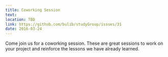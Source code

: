 ```yaml
---
title: Coworking Session
text: 
location: TBD
link: https://github.com/bulib/studyGroup/issues/31
date: 2016-03-24
---
```

Come join us for a coworking session. These are great sessions to work on your project and reinforce the lessons we have already learned. 